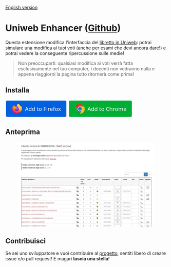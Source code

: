 [English version](eng)
# Uniweb Enhancer ([Github](https://github.com/andrea-k9/uniweb-enhancer))
Questa estensione modifica l'interfaccia del [libretto in Uniweb](https://uniweb.unipd.it/auth/studente/Libretto/LibrettoHome.do): potrai simulare una modifica ai tuoi voti (anche per esami che devi ancora dare!) e potrai vedere la conseguente ripercussione sulle medie!
> Non preoccuparti: qualsiasi modifica ai voti verrà fatta esclusivamente nel tuo computer, i docenti non vedranno nulla e appena riaggiorni la pagina tutto ritornerà come prima!

## Installa
[<img alt="Add to Firefox" height="55" src="https://github.com/andrea-k9/uniweb-enhancer/raw/main/img/add_to_firefox.png">](https://github.com/andrea-k9/uniweb-enhancer/releases/download/v1.0.3/uniweb_enhancer-1.0.3.xpi)
[<img alt="Add to Chrome" height="55" src="https://github.com/andrea-k9/uniweb-enhancer/raw/main/img/add_to_chrome.png">](https://chromewebstore.google.com/detail/uniweb-enhancer/kbaphknjdlokbmglcnfoibogenldhmoe)

## Anteprima
<figure>
    <img alt="Anteprima di Uniweb Enhancer" src="https://github.com/andrea-k9/uniweb-enhancer/raw/main/img/preview_ita.png">
</figure>

## Contribuisci
Se sei uno sviluppatore e vuoi contribuire al [progetto](https://github.com/andrea-k9/uniweb-enhancer), sentiti libero di creare issue e/o pull request! E magari **lascia una stella**!
